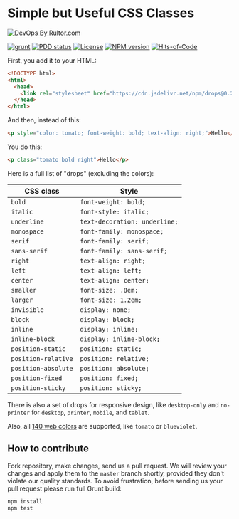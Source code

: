 # Simple but Useful CSS Classes

[![DevOps By Rultor.com](https://www.rultor.com/b/yegor256/drops)](https://www.rultor.com/p/yegor256/drops)

[![grunt](https://github.com/yegor256/drops/actions/workflows/grunt.yml/badge.svg)](https://github.com/yegor256/drops/actions/workflows/grunt.yml)
[![PDD status](https://www.0pdd.com/svg?name=yegor256/drops)](https://www.0pdd.com/p?name=teamed/yegor256/drops)
[![License](https://img.shields.io/badge/license-MIT-green.svg)](https://github.com/yegor256/drops/blob/master/LICENSE.txt)
[![NPM version](https://badge.fury.io/js/drops.svg)](https://badge.fury.io/js/drops)
[![Hits-of-Code](https://hitsofcode.com/github/yegor256/drops)](https://hitsofcode.com/view/github/yegor256/drops)

First, you add it to your HTML:

```html
<!DOCTYPE html>
<html>
  <head>
    <link rel="stylesheet" href="https://cdn.jsdelivr.net/npm/drops@0.2.0/dist/drops-0.2.0.min.css"/>
  </head>
</html>
```

And then, instead of this:

```html
<p style="color: tomato; font-weight: bold; text-align: right;">Hello</p>
```

You do this:

```html
<p class="tomato bold right">Hello</p>
```

Here is a full list of "drops" (excluding the colors):

| CSS class | Style |
|---|---|
| `bold` | `font-weight: bold;` |
| `italic` | `font-style: italic;` |
| `underline` | `text-decoration: underline;` |
| `monospace` | `font-family: monospace;` |
| `serif` | `font-family: serif;` |
| `sans-serif` | `font-family: sans-serif;` |
| `right` | `text-align: right;` |
| `left` | `text-align: left;` |
| `center` | `text-align: center;` |
| `smaller` | `font-size: .8em;` |
| `larger` | `font-size: 1.2em;` |
| `invisible` | `display: none;` |
| `block` | `display: block;` |
| `inline` | `display: inline;` |
| `inline-block` | `display: inline-block;` |
| `position-static` | `position: static;` |
| `position-relative` | `position: relative;` |
| `position-absolute` | `position: absolute;` |
| `position-fixed` | `position: fixed;` |
| `position-sticky` | `position: sticky;` |

There is also a set of drops for responsive design, like `desktop-only` and
`no-printer` for `desktop`, `printer`, `mobile`, and `tablet`.

Also, all [140 web colors](https://en.wikipedia.org/wiki/Web_colors)
are supported, like `tomato` or `blueviolet`.

## How to contribute

Fork repository, make changes, send us a pull request. We will review
your changes and apply them to the `master` branch shortly, provided
they don't violate our quality standards. To avoid frustration, before
sending us your pull request please run full Grunt build:

```bash
npm install
npm test
```
